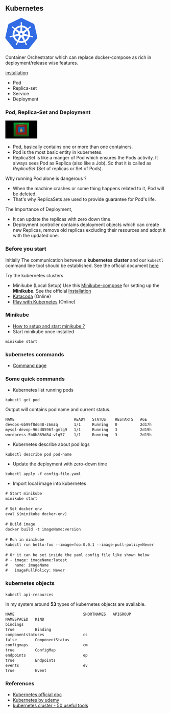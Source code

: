 ## Kubernetes

<img src="https://github.com/kubernetes/kubernetes/raw/master/logo/logo.png" width="100">

Container Orchestrator which can replace docker-compose as rich in deployment/release wise features. 

[installation](https://kubernetes.io/docs/tasks/tools/install-kubectl/#install-kubectl)

- Pod
- Replica-set
- Service
- Deployment


### Pod, Replica-Set and Deployment

<img src="https://github.com/Bhanuchander210/docker-tutorial/raw/master/assets/img/replicaset.png" width="100">

- Pod, basically contains one or more than one containers.
- Pod is the most basic entity in kubernetes.
- ReplicaSet is like a manger of Pod which ensures the Pods activity. It always sees Pod as Replica (also like a Job). So that
 it is called as *ReplicaSet* (Set of replicas or Set of Pods).
 
 Why running Pod alone is dangerous ?
 
 - When the machine crashes or some thing happens related to it, Pod will be deleted.
 - That's why ReplicaSets are used to provide guarantee for Pod's life.   
 
The Importance of Deployment,

- It can update the replicas with zero down time.
- Deployment controller contains deployment objects which can create new Replicas, remove old replicas excluding their resources and adopt it with the updated one.

### Before you start

Initially The communication between a **kubernetes cluster** and our `kubectl` command line tool should be established.
See the official document [here](https://kubernetes.io/docs/tasks/run-application/run-single-instance-stateful-application/#before-you-begin)

Try the kubernetes clusters

- Minikube (Local Setup)
    Use this [Minikube-compose](/09-Container_Orchestration/kubernetes/minikube_comp) for setting up the **Minikube**.
    See the official [Installation](https://kubernetes.io/docs/tasks/tools/install-kubectl/)
- [Katacoda](https://www.katacoda.com/courses/kubernetes/playground) (Online)
- [Play with Kubernetes](http://labs.play-with-k8s.com/) (Online)

### Minikube

- [How to setup and start minikube ?](https://kubernetes.io/docs/tasks/tools/install-minikube/)
- Start minikube once installed

```commandline
minikube start
```

### kubernetes commands

- [Command page](https://kubernetes.io/docs/reference/generated/kubectl/kubectl-commands)

### Some quick commands

- Kubernetes list running pods

```commandline
kubectl get pod
```
Output will contains pod name and current status.

```text
NAME                          READY   STATUS    RESTARTS   AGE
devops-6b99f8d648-z6mzq       1/1     Running   0          2d17h
mysql-devop-96cd8596f-gmlg9   1/1     Running   3          2d19h
wordpress-5b8b869d84-vlq57    1/1     Running   3          2d19h
```

- Kubernetes describe about pod logs

```commandline
kubectl describe pod pod-name
```

- Update the deployment with zero-down time

```commandline
kubectl apply -f config-file.yaml
```

- Import local image into kubernetes

```commandline
# Start minikube
minikube start

# Set docker env
eval $(minikube docker-env)

# Build image
docker build -t imageName:version

# Run in minikube
kubectl run hello-foo --image=foo:0.0.1 --image-pull-policy=Never

# Or it can be set inside the yaml config file like shown below
# - image: imageName:latest
#   name: imageName
#   imagePullPolicy: Never
```

### kubernetes objects

```commandline
kubectl api-resources
```

In my system around **53** types of kubernetes objects are available.

```text
NAME                              SHORTNAMES   APIGROUP                       NAMESPACED   KIND
bindings                                                                      true         Binding
componentstatuses                 cs                                          false        ComponentStatus
configmaps                        cm                                          true         ConfigMap
endpoints                         ep                                          true         Endpoints
events                            ev                                          true         Event
``` 

### References

- [Kubernetes official doc](https://kubernetes.io/docs/home/)
- [Kubernetes by udemy](https://www.udemy.com/kubernetes-docker)
- [kubernetes cluster - 50 useful tools](https://caylent.com/50-useful-kubernetes-tools/)